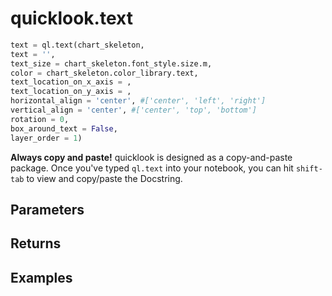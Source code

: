 # quicklook.text
```python
text = ql.text(chart_skeleton,
text = '',
text_size = chart_skeleton.font_style.size.m,
color = chart_skeleton.color_library.text,
text_location_on_x_axis = ,
text_location_on_y_axis = ,
horizontal_align = 'center', #['center', 'left', 'right']
vertical_align = 'center', #['center', 'top', 'bottom']
rotation = 0,
box_around_text = False,
layer_order = 1)
```

**Always copy and paste!** quicklook is designed as a copy-and-paste package. Once you've typed `ql.text` into your notebook, you can hit `shift-tab` to view and copy/paste the Docstring.
## Parameters
## Returns
## Examples
